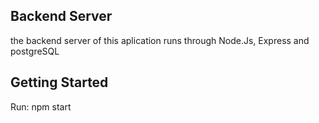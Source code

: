 ## Backend Server

the backend server of this aplication runs through Node.Js, Express and postgreSQL 

## Getting Started

Run: npm start
